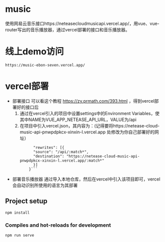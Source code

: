 # music
使用网易云音乐接口https://neteasecloudmusicapi.vercel.app/，用vue、vue-router写出的音乐播放器，通过vercel部署的接口和音乐播放器。

# 线上demo访问
    https://music-ebon-seven.vercel.app/

# vercel部署
- 部署接口
    可以看这个教程 https://zy.prmath.com/393.html ，得到vercel部署好的接口后
    1. 通过在vercel引入的项目中设置settings中的Environment Variables，使其中NAME为VUE_APP_NETEASE_API_URL，VALUE为/api
    2. 在项目中引入vercel.json，其内容为：(记得要将https://netease-cloud-music-api-pnwpdpkcx-xinxin-l.vercel.app 处修改为你自己部署好的网址）
        ```{
              "rewrites": [{
              "source": "/api/:match*",
              "destination": "https://netease-cloud-music-api-pnwpdpkcx-xinxin-l.vercel.app/:match*"
              }]
            }```
- 部署音乐播放器
    通过导入本地仓库，然后在vercel中引入该项目即可，vercel会自动识别所使用的语言为其部署
       
## Project setup
```
npm install
```

### Compiles and hot-reloads for development
```
npm run serve
```
